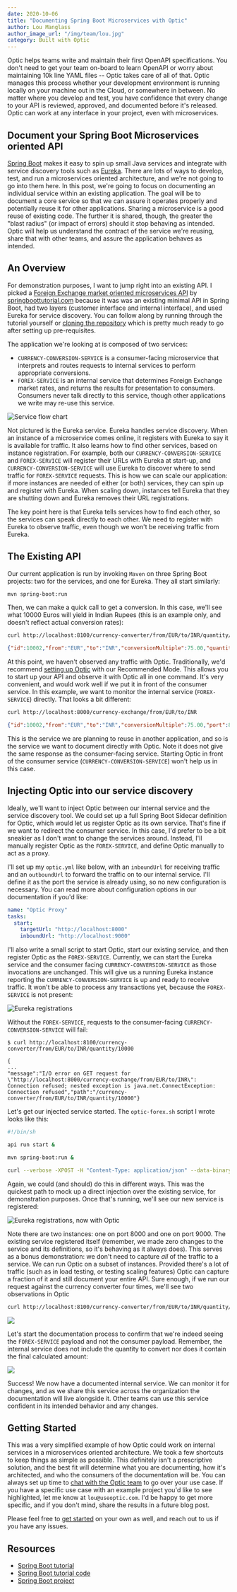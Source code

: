 ```yaml
---
date: 2020-10-06
title: "Documenting Spring Boot Microservices with Optic"
author: Lou Manglass
author_image_url: "/img/team/lou.jpg"
category: Built with Optic
---
```


Optic helps teams write and maintain their first OpenAPI specifications. You don't need to get your team on-board to learn OpenAPI or worry about maintaining 10k line YAML files -- Optic takes care of all of that. Optic manages this process whether your development environment is running locally on your machine out in the Cloud, or somewhere in between. No matter where you develop and test, you have confidence that every change to your API is reviewed, approved, and documented before it's released. Optic can work at any interface in your project, even with microservices.

<!--truncate-->

## Document your Spring Boot Microservices oriented API

[Spring Boot](https://spring.io/microservices) makes it easy to spin up small Java services and integrate with service discovery tools such as [Eureka](https://github.com/Netflix/eureka). There are lots of ways to develop, test, and run a microservices oriented architecture, and we're not going to go into them here. In this post, we're going to focus on documenting an individual service within an existing application. The goal will be to document a core service so that we can assure it operates properly and potentially reuse it for other applications. Sharing a microservice is a good reuse of existing code. The further it is shared, though, the greater the "blast radius" (or impact of errors) should it stop behaving as intended. Optic will help us understand the contract of the service we're reusing, share that with other teams, and assure the application behaves as intended.

## An Overview

For demonstration purposes, I want to jump right into an existing API. I picked a [Foreign Exchange market oriented microservices API](https://www.springboottutorial.com/creating-microservices-with-spring-boot-part-1-getting-started) by [springboottutorial.com](https://www.springboottutorial.com/) because it was was an existing minimal API in Spring Boot, had two layers (customer interface and internal interface), and used Eureka for service discovery. You can follow along by running through the tutorial yourself or [cloning the repository](https://github.com/in28minutes/spring-boot-examples/tree/master/spring-boot-basic-microservice) which is pretty much ready to go after setting up pre-requisites.

The application we're looking at is composed of two services:

- `CURRENCY-CONVERSION-SERVICE` is a consumer-facing microservice that interprets and routes requests to internal services to perform appropriate conversions.
- `FOREX-SERVICE` is an internal service that determines Foreign Exchange market rates, and returns the results for presentation to consumers. Consumers never talk directly to this service, though other applications we write may re-use this service.

![Service flow chart](/img/blog-content/springboot-service-chart.png)

Not pictured is the Eureka service. Eureka handles service discovery. When an instance of a microservice comes online, it registers with Eureka to say it is available for traffic. It also learns how to find other services, based on instance registration. For example, both our `CURRENCY-CONVERSION-SERVICE` and `FOREX-SERVICE` will register their URLs with Eureka at start-up, and `CURRENCY-CONVERSION-SERVICE` will use Eureka to discover where to send traffic for `FOREX-SERVICE` requests. This is how we can scale our application: if more instances are needed of either (or both) services, they can spin up and register with Eureka. When scaling down, instances tell Eureka that they are shutting down and Eureka removes their URL registrations.

The key point here is that Eureka tells services how to find each other, so the services can speak directly to each other. We need to register with Eureka to observe traffic, even though we won't be receiving traffic from Eureka.

## The Existing API

Our current application is run by invoking `Maven` on three Spring Boot projects: two for the services, and one for Eureka. They all start similarly:

``` bash
mvn spring-boot:run
```

Then, we can make a quick call to get a conversion. In this case, we'll see what 10000 Euros will yield in Indian Rupees (this is an example only, and doesn't reflect actual conversion rates):

``` bash
curl http://localhost:8100/currency-converter/from/EUR/to/INR/quantity/10000
```

``` json
{"id":10002,"from":"EUR","to":"INR","conversionMultiple":75.00,"quantity":10000,"totalCalculatedAmount":750000.00,"port":8000}
```

At this point, we haven't observed any traffic with Optic. Traditionally, we'd recommend [setting up Optic](/docs/) with our Recommended Mode. This allows you to start up your API and observe it with Optic all in one command. It's very convenient, and would work well if we put it in front of the consumer service. In this example, we want to monitor the internal service (`FOREX-SERVICE`) directly. That looks a bit different:

``` bash
curl http://localhost:8000/currency-exchange/from/EUR/to/INR
```

``` json
{"id":10002,"from":"EUR","to":"INR","conversionMultiple":75.00,"port":8000}
```

This is the service we are planning to reuse in another application, and so is the service we want to document directly with Optic. Note it does not give the same response as the consumer-facing service. Starting Optic in front of the consumer service (`CURRENCY-CONVERSION-SERVICE`) won't help us in this case.

## Injecting Optic into our service discovery

Ideally, we'll want to inject Optic between our internal service and the service discovery tool. We could set up a full Spring Boot Sidecar definition for Optic, which would let us register Optic as its own service. That's fine if we want to redirect the consumer service. In this case, I'd prefer to be a bit sneakier as I don't want to change the services around. Instead, I'll manually register Optic as the `FOREX-SERVICE`, and define Optic manually to act as a proxy.

I'll set up my `optic.yml` like below, with an `inboundUrl` for receiving traffic and an `outboundUrl` to forward the traffic on to our internal service. I'll define it as the port the service is already using, so no new configuration is necessary. You can read more about configuration options in our <Link to="/docs/faqs-and-troubleshooting/captures">documentation</Link> if you'd like:

``` yml
name: "Optic Proxy"
tasks:
  start:
    targetUrl: "http://localhost:8000"
    inboundUrl: "http://localhost:9000"
```

I'll also write a small script to start Optic, start our existing service, and then register Optic as the `FOREX-SERVICE`. Currently, we can start the Eureka service and the consumer facing `CURRENCY-CONVERSION-SERVICE` as those invocations are unchanged. This will give us a running Eureka instance reporting the `CURRENCY-CONVERSION-SERVICE` is up and ready to receive traffic. It won't be able to process any transactions yet, because the `FOREX-SERVICE` is not present:

![Eureka registrations](/img/blog-content/springboot-registrations-start.png)

Without the `FOREX-SERVICE`, requests to the consumer-facing `CURRENCY-CONVERSION-SERVICE` will fail:

```
$ curl http://localhost:8100/currency-converter/from/EUR/to/INR/quantity/10000

{
...
"message":"I/O error on GET request for \"http://localhost:8000/currency-exchange/from/EUR/to/INR\": Connection refused; nested exception is java.net.ConnectException: Connection refused","path":"/currency-converter/from/EUR/to/INR/quantity/10000"}
```

Let's get our injected service started. The `optic-forex.sh` script I wrote looks like this:

``` bash
#!/bin/sh

api run start &

mvn spring-boot:run &

curl --verbose -XPOST -H "Content-Type: application/json" --data-binary @body-register.json http://localhost:8761/eureka/apps/forex-service
```

Again, we could (and should) do this in different ways. This was the quickest path to mock up a direct injection over the existing service, for demonstration purposes. Once that's running, we'll see our new service is registered:

![Eureka registrations, now with Optic](/img/blog-content/springboot-registrations-start-2.png)

Note there are two instances: one on port 8000 and one on port 9000. The existing service registered itself (remember, we made zero changes to the service and its definitions, so it's behaving as it always does). This serves as a bonus demonstration: we don't need to capture _all_ of the traffic to a service. We can run Optic on a subset of instances. Provided there's a lot of traffic (such as in load testing, or testing scaling features) Optic can capture a fraction of it and still document your entire API. Sure enough, if we run our request against the currency converter four times, we'll see two observations in Optic

``` bash
curl http://localhost:8100/currency-converter/from/EUR/to/INR/quantity/10000
```

![](/img/blog-content/springboot-optic-observation.png)

Let's start the documentation process to confirm that we're indeed seeing the `FOREX-SERVICE` payload and not the consumer payload. Remember, the internal service does not include the quantity to convert nor does it contain the final calculated amount:

![](/img/blog-content/springboot-optic-payload.png)

Success! We now have a documented internal service. We can monitor it for changes, and as we share this service across the organization the documentation will live alongside it. Other teams can use this service confident in its intended behavior and any changes.

## Getting Started

This was a very simplified example of how Optic could work on internal services in a microservices oriented architecture. We took a few shortcuts to keep things as simple as possible. This definitely isn't a prescriptive solution, and the best fit will determine what you are documenting, how it's architected, and who the consumers of the documentation will be. You can always set up time to [chat with the Optic team](https://calendly.com/optic-onboarding/setup-help) to go over your use case. If you have a specific use case with an example project you'd like to see highlighted, let me know at `lou@useoptic.com`. I'd be happy to get more specific, and if you don't mind, share the results in a future blog post.

Please feel free to [get started](/docs/) on your own as well, and reach out to us if you have any issues.

## Resources

- [Spring Boot tutorial](https://www.springboottutorial.com/creating-microservices-with-spring-boot-part-1-getting-started)
- [Spring Boot tutorial code](https://github.com/in28minutes/spring-boot-examples/tree/master/spring-boot-basic-microservice)
- [Spring Boot project](https://spring.io/projects/spring-boot)
